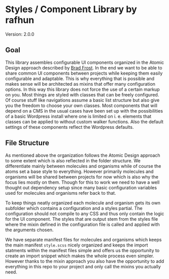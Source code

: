 # Styles / Component Library by rafhun
Version: 2.0.0

## Goal
This library assembles configurable UI components organized in the Atomic Design approach described by [Brad Frost](http://bradfrost.com/blog/post/atomic-web-design/). In the end we want to be able to share common UI components between projects while keeping them easily configurable and adaptable. This is why everything that is possible and makes sense will be architected as mixins that offer many configuration options. In this way this library does not force the use of a certain markup on you. Most things are styled with classes that can be freely configured. Of course stuff like navigations assume a basic list structure but also give you the freedom to choose your own classes. Most components that will depend on a CMS in the usual cases have been set up with the possibilities of a basic Wordpress install where one is limited on i. e. elements that classes can be applied to without custom walker functions. Also the default settings of these components reflect the Wordpress defaults.

## File Structure
As mentioned above the organization follows the Atomic Design approach to some extent which is also reflected in the folder structure. We differentiate mainly between molecules and organisms while of course the atoms set a base style to everything. However primarily molecules and organisms will be shared between projects for now which is also why the focus lies mostly on them. Though for this to work we need to have a well thought out dependency setup since many basic configuration variables used for molecules and organisms refer back to that.

To keep things neatly organized each molecule and organism gets its own subfolder which contains a configuration and a styles partial. The configuration should not compile to any CSS and thus only contain the logic for the UI component. The styles that are output stem from the styles file where the mixin defined in the configuration file is called and applied with the arguments chosen.

We have separate manifest files for molecules and organisms which keeps the main manifest `style.scss` nicely organized and keeps the import statments within the manifest files simple and offers us the opportunity to create an import snippet which makes the whole process even simpler. However thanks to the mixin approach you also have the opportunity to add everything in this repo to your project and only call the mixins you actually need.
